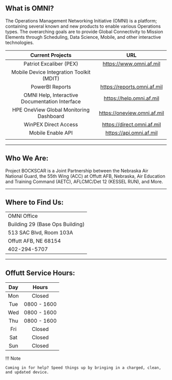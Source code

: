 ## <b>What is OMNI?</b>

The Operations Management Networking Initiative (OMNI) is a platform; containing several known and new products to enable various Operations types. The overarching goals are to provide Global Connectivity to Mission Elements through Scheduling, Data Science, Mobile, and other interactive technologies. 


| Current Projects | URL |
| :------------: | :------------: |
| Patriot Excaliber (PEX) | https://www.omni.af.mil |
| Mobile Device Integration Toolkit (MDIT) |	|
| PowerBI Reports | https://reports.omni.af.mil |
| OMNI Help, Interactive Documentation Interface | https://help.omni.af.mil |
| HPE OneView Global Monitoring Dashboard | https://oneview.omni.af.mil |
| WinPEX Direct Access | https://direct.omni.af.mil |
| Mobile Enable API | https://api.omni.af.mil |
|	|	|

---

## <b>Who We Are:</b>

Project BOCKSCAR is a Joint Partnership between the Nebraska Air National Guard, the 55th Wing (ACC) at Offutt AFB, Nebraska, Air Education and Training Command (AETC), AFLCMC/Det 12 (KESSEL RUN), and More. 

---

## <b>Where to Find Us:</b>

|	|
| ------------ |
| OMNI Office |
| Building 29 (Base Ops Building) |
| 513 SAC Blvd, Room 103A |
| Offutt AFB, NE 68154 |
| 402-294-5707 |

---

## <b>Offutt Service Hours:</b>

| Day | Hours | 
| :------------: | :------------: | 
| Mon | Closed | 
| Tue | 0800 - 1600 |
| Wed | 0800 - 1600 |
| Thu | 0800 - 1600 | 
| Fri | Closed |
| Sat | Closed | 
| Sun | Closed | 

!!! Note

	Coming in for help? Speed things up by bringing in a charged, clean, and updated device.

